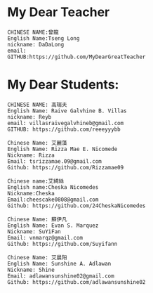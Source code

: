 # My Dear Teacher
```
CHINESE NAME:曾龍
English Name:Tseng Long
nickname: DaDaLong
email:
GITHUB:https://github.com/MyDearGreatTeacher
```
# My Dear Students:
```
CHINESE NAME: 高瑞夫
English Name: Raive Galvhine B. Villas
nickname: Reyb
email: villasraivegalvhineb@gmail.com
GITHUB: https://github.com/reeeyyybb
```

```
Chinese Name: 艾麗藻
English Name: Rizza Mae E. Nicomede
Nickname: Rizza
Email: tsrizzamae.09@gmail.com
Github: https://github.com/Rizzamae09
```

```
Chinese name:艾綺絲
English name:Cheska Nicomedes 
Nickname:Cheska
Email:cheescake0808@gmail.com 
Github: https://github.com/24CheskaNicomedes
```
```
Chinese Name: 蘇伊凡
English Name: Evan S. Marquez
Nickname: SuYiFan
Email: vnmarqz@gmail.com
Github: https://github.com/Suyifann
```
```
Chinese Name: 艾晨阳
English Name: Sunshine A. Adlawan
Nickname: Shine
Email: adlawansunshine02@gmail.com
Github: https://github.com/adlawansunshine02
```

```

```


```

```


```

```


```

```


```

```


```

```


